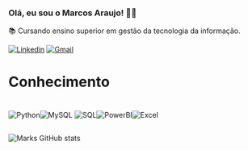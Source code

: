
### Olá, eu sou o Marcos Araujo! 🖐🏼
📚 Cursando ensino superior em gestão da tecnologia da informação.

[![Linkedin](https://img.shields.io/badge/-LinkedIn-0A66C2?style=for-the-badge&logo=linkedin&logoColor=white)](https://www.linkedin.com/in/marcos-araújo-b20465353/)
[![Gmail](https://img.shields.io/badge/Gmail-D14836?style=for-the-badge&logo=gmail&logoColor=white)](https://mail.google.com/mail/?view=cm&to=marcosvinicius.araujoj@gmail.com)


# Conhecimento
<div style= "display: inline_block"><br>
    <img align="center" 
    alt="Python" src="https://img.shields.io/badge/python-3670A0?style=for-the-badge&logo=python&logoColor=ffdd54" /><img align="center" 
    alt="MySQL" src="https://img.shields.io/badge/mysql-4479A1.svg?style=for-the-badge&logo=mysql&logoColor=white" />
    <img align="center" 
    alt="SQL" src="https://img.shields.io/badge/Microsoft%20SQL%20Server-CC2927?style=for-the-badge&logo=microsoft%20sql%20server&logoColor=white" /><img align="center"
    alt="PowerBI" src="https://img.shields.io/badge/-Power%20BI-002050?style=for-the-badge&logo=powerbi&logoColor=white" /><img align="center"
    alt="Excel" src="https://img.shields.io/badge/Microsoft_Excel-217346?style=for-the-badge&logo=microsoft-excel&logoColor=white" /><img align="center"


ㅤ
</div>

##

![Marks GitHub stats](https://github-readme-stats.vercel.app/api?username=marksaraujo&show_icons=true&theme=tokyonight&locale=pt-br)
